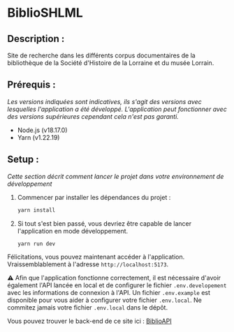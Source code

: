 # BiblioSHLML

## Description :
Site de recherche dans les différents corpus documentaires de la bibliothèque de la Société d'Histoire de la Lorraine et du musée Lorrain.

## Prérequis :
*Les versions indiquées sont indicatives, ils s'agit des versions avec lesquelles
l'application a été développé. L'application peut fonctionner avec des versions supérieures
cependant cela n'est pas garanti.*
- Node.js (v18.17.0)
- Yarn (v1.22.19)

## Setup :
*Cette section décrit comment lancer le projet dans votre environnement de développement*

1. Commencer par installer les dépendances du projet :  
   ```bash
   yarn install
   ```
2. Si tout s'est bien passé, vous devriez être capable de lancer l'application en mode développement.
   ```bash
   yarn run dev
   ```

Félicitations, vous pouvez maintenant accéder à l'application. Vraissemblablement à l'adresse `http://localhost:5173`.

:warning: Afin que l'application fonctionne correctement, il est nécessaire d'avoir également l'API lancée en local et 
de configurer le fichier `.env.developement` avec les informations de connexion à l'API. Un fichier `.env.example` est disponible
pour vous aider à configurer votre fichier `.env.local`. Ne commitez jamais votre fichier `.env.local` dans le dépôt.

Vous pouvez trouver le back-end de ce site ici : [BiblioAPI](https://github.com/loicbefve/BiblioAPI) 